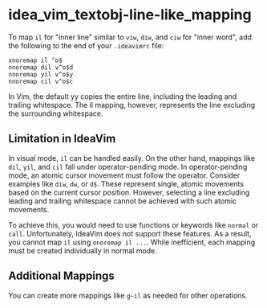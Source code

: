 # idea_vim_textobj-line-like_mapping

To map `il` for "inner line" similar to `viw`, `diw`, and `ciw` for "inner word", add the following to the end of your `.ideavimrc` file:


```
xnoremap il ^o$
nnoremap dil v^o$d
nnoremap yil v^o$y
nnoremap cil v^o$c
```

In Vim, the default yy copies the entire line, including the leading and trailing whitespace.
The il mapping, however, represents the line excluding the surrounding whitespace.

## Limitation in IdeaVim

In visual mode, `il` can be handled easily. On the other hand, mappings like `dil`, `yil`, and `cil` fall under operator-pending mode. In operator-pending mode, an atomic cursor movement must follow the operator. Consider examples like `diw`, `dw`, or `d$`. These represent single, atomic movements based on the current cursor position. However, selecting a line excluding leading and trailing whitespace cannot be achieved with such atomic movements. 

To achieve this, you would need to use functions or keywords like `normal` or `call`. Unfortunately, IdeaVim does not support these features. As a result, you cannot map `il` using `onoremap il ...`. While inefficient, each mapping must be created individually in normal mode.

## Additional Mappings

You can create more mappings like `g~il` as needed for other operations.